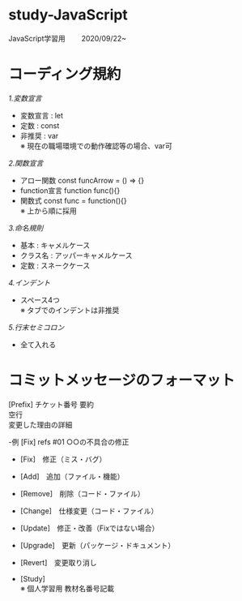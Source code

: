 # study-JavaScript
JavaScript学習用　　
2020/09/22~

# コーディング規約
*1.変数宣言*
- 変数宣言 : let
- 定数 : const
- 非推奨 : var  
※ 現在の職場環境での動作確認等の場合、var可

*2.関数宣言*
- アロー関数 const funcArrow = () => {}
- function宣言 function func(){}
- 関数式 const func = function(){}  
※ 上から順に採用

*3.命名規則*
- 基本 : キャメルケース
- クラス名 : アッパーキャメルケース
- 定数 : スネークケース

*4.インデント*
- スペース4つ  
※ タブでのインデントは非推奨

*5.行末セミコロン*
- 全て入れる
  
  
# コミットメッセージのフォーマット
[Prefix] チケット番号 要約  
空行  
変更した理由の詳細  

-例
[Fix] refs #01 ○○の不具合の修正

- [Fix]　修正（ミス・バグ）
- [Add]　追加（ファイル・機能）
- [Remove]　削除（コード・ファイル）
- [Change]　仕様変更（コード・ファイル）
- [Update]　修正・改善（Fixではない場合）
- [Upgrade]　更新（パッケージ・ドキュメント）
- [Revert]　変更取り消し  
  
- [Study]  
※ 個人学習用 教材名番号記載  